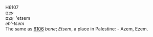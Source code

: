 <body>
  <p>H6107<br>  עצם  <br> עֶצֶם  ‎  ‛etsem  <br><i>eh‘-tsem </i><br>The same as <a href="h6106.htm">6106</a>  <i>bone</i>; <i>Etsem</i>, a place in Palestine: - Azem, Ezem.<br></p>
 </body>